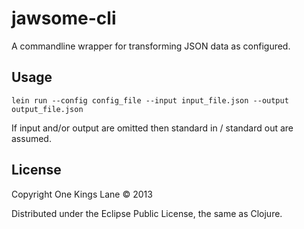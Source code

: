 # jawsome-cli

A commandline wrapper for transforming JSON data as configured.

## Usage

`lein run --config config_file --input input_file.json --output
output_file.json`

If input and/or output are omitted then standard in / standard out are
assumed.

## License

Copyright One Kings Lane © 2013

Distributed under the Eclipse Public License, the same as Clojure.

